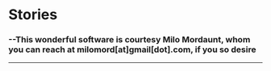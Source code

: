# Stories #
### --This wonderful software is courtesy Milo Mordaunt, whom you can reach at milomord[at]gmail[dot].com, if you so desire ###
---
